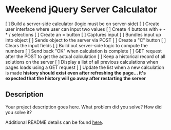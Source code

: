 # Weekend jQuery Server Calculator

[ ] Build a server-side calculator (logic must be on server-side)
    [ ] Create user interface where user can input two values
    [ ] Create 4 buttons with + - * / selections
    [ ] Create an = button
        [ ] Captures input
        [ ] Bundles input up into object
        [ ] Sends object to the server via POST
    [ ] Create a "C" button
        [ ] Clears the input fields
    [ ] Build out server-side logic to compute the numbers
    [ ] Send back "OK" when calculation is complete
    [ ] GET request after the POST to get the actual calculation
    [ ] Keep a historical record of all solutions on the server
        [ ] Display a list of all previous calculations when pages loads using a GET request
        [ ] Update the list when a new calculation is made
        **history should exist even after refreshing the page... it's expected that the
        history will go away after restarting the server**

## Description

Your project description goes here. What problem did you solve? How did you solve it?

Additional README details can be found [here](https://github.com/PrimeAcademy/readme-template/blob/master/README.md).
